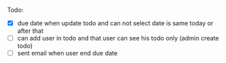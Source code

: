 Todo:
  - [x] due date when update todo and can not select date is same today or after that
  - [ ] can add user in todo and that user can see his todo only (admin create todo)
  - [ ] sent email when user end due date